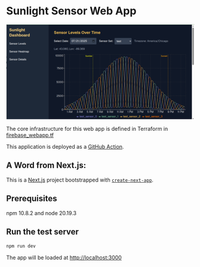 # Sunlight Sensor Web App

![screenshot_sensor_levels_screen.png](/doc_images/screenshot_sensor_levels_screen.png)

The core infrastructure for this web app is defined in Terraform in [firebase_webapp.tf](/terraform/firebase_webapp.tf)

This application is deployed as a [GitHub Action](/.github/workflows/deploy_webapp.yml).

## A Word from Next.js:

This is a [Next.js](https://nextjs.org) project bootstrapped with [`create-next-app`](https://nextjs.org/docs/app/api-reference/cli/create-next-app).

## Prerequisites 

npm 10.8.2 and node 20.19.3

## Run the test server

```bash
npm run dev
```

The app will be loaded at [http://localhost:3000](http://localhost:3000) 
